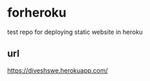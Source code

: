 # forheroku
test repo for deploying static website in heroku

## url
https://diveshswe.herokuapp.com/
